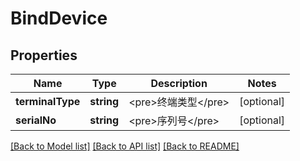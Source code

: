 # BindDevice

## Properties
Name | Type | Description | Notes
------------ | ------------- | ------------- | -------------
**terminalType** | **string** | &lt;pre&gt;终端类型&lt;/pre&gt; | [optional] 
**serialNo** | **string** | &lt;pre&gt;序列号&lt;/pre&gt; | [optional] 

[[Back to Model list]](../README.md#documentation-for-models) [[Back to API list]](../README.md#documentation-for-api-endpoints) [[Back to README]](../README.md)


